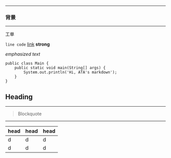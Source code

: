 ----------

### 背景

----------
工单


`line code`
[link](www.baidu.com)
<strong> strong </strong>

*emphasized text*

    public class Main {
        public static void main(String[] args) {
            System.out.println('Hi, ATA's markdown');
        }
    }


## Heading ##


----------

> Blockquote
-------
|head|head|head|
|---|---|---|
|d|d|d|
|d|d|d|
